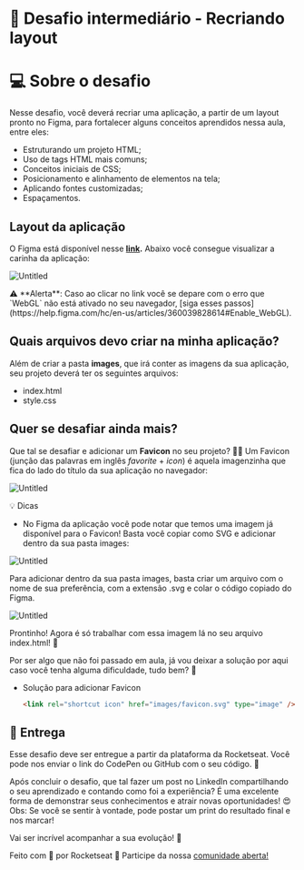 # 🚀 Desafio intermediário - Recriando layout

# 💻 Sobre o desafio

Nesse desafio, você deverá recriar uma aplicação, a partir de um layout pronto no Figma, para fortalecer alguns conceitos aprendidos nessa aula, entre eles:

- Estruturando um projeto HTML;
- Uso de tags HTML mais comuns;
- Conceitos iniciais de CSS;
- Posicionamento e alinhamento de elementos na tela;
- Aplicando fontes customizadas;
- Espaçamentos.

## Layout da aplicação

O Figma está disponível nesse **[link](https://www.figma.com/file/waisYRoNzeBgIxOyrz0b2R/Projeto01-Extra/duplicate).** Abaixo você consegue visualizar a carinha da aplicação:

![Untitled](https://s3-us-west-2.amazonaws.com/secure.notion-static.com/0a5e672c-481d-4bb7-8ee1-5017440adb21/Untitled.png)

<aside>
⚠️ **Alerta**: Caso ao clicar no link você se depare com o erro que `WebGL` não está ativado no seu navegador, [siga esses passos](https://help.figma.com/hc/en-us/articles/360039828614#Enable_WebGL).

</aside>

## Quais arquivos devo criar na minha aplicação?

Além de criar a pasta **images**, que irá conter as imagens da sua aplicação, seu projeto deverá ter os seguintes arquivos:

- index.html
- style.css

## Quer se desafiar ainda mais?

Que tal se desafiar e adicionar um **Favicon** no seu projeto? 👀💜
Um Favicon (junção das palavras em inglês *favorite* + *icon*) é aquela imagenzinha que fica do lado do título da sua aplicação no navegador:

![Untitled](https://s3-us-west-2.amazonaws.com/secure.notion-static.com/765d5e76-f35c-4bba-bf39-a4efb3183997/Untitled.png)

<aside>
💡 Dicas

</aside>

- No Figma da aplicação você pode notar que temos uma imagem já disponível para o Favicon! Basta você copiar como SVG e adicionar dentro da sua pasta images:

![Untitled](https://s3-us-west-2.amazonaws.com/secure.notion-static.com/63e7cf42-ba48-4445-a8f8-0ac738c77c12/Untitled.png)

Para adicionar dentro da sua pasta images, basta criar um arquivo com o nome de sua preferência, com a extensão .svg e colar o código copiado do Figma. 

![Untitled](https://s3-us-west-2.amazonaws.com/secure.notion-static.com/f9eeb711-e172-4695-b2bf-6cbdec81a1ef/Untitled.png)

Prontinho!
Agora é só trabalhar com essa imagem lá no seu arquivo index.html! 💜

Por ser algo que não foi passado em aula, já vou deixar a solução por aqui caso você tenha alguma dificuldade, tudo bem? 💜

- Solução para adicionar Favicon
    
    ```html
    <link rel="shortcut icon" href="images/favicon.svg" type="image" />
    ```
    

## 📅 Entrega

Esse desafio deve ser entregue a partir da plataforma da Rocketseat. 
Você pode nos enviar o link do CodePen ou GitHub com o seu código.  💜

Após concluir o desafio, que tal fazer um post no LinkedIn compartilhando o seu aprendizado e contando como foi a experiência? 
É uma excelente forma de demonstrar seus conhecimentos e atrair novas oportunidades! 😍
Obs: Se você se sentir à vontade, pode postar um print do resultado final e nos marcar! 

Vai ser incrível acompanhar a sua evolução! 💜

Feito com 💜 por Rocketseat 👋 Participe da nossa [comunidade aberta!](https://discord.gg/Ns86RQyVH8)
